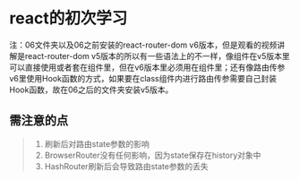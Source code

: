 # react的初次学习

注：06文件夹以及06之前安装的react-router-dom v6版本，但是观看的视频讲解是react-router-dom v5版本的所以有一些语法上的不一样，像<route>组件在v5版本里可以直接使用或者套在<switch>组件里，但在v6版本里必须用在<routes>组件里；还有像路由传参v6里使用Hook函数的方式，如果要在class组件内进行路由传参需要自己封装Hook函数，故在06之后的文件夹安装v5版本。

## 需注意的点

> 1. 刷新后对路由state参数的影响
> 	1. BrowserRouter没有任何影响，因为state保存在history对象中
> 	2. HashRouter刷新后会导致路由state参数的丢失